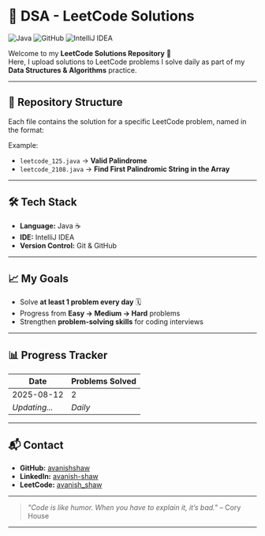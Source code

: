 # 🚀 DSA - LeetCode Solutions

![Java](https://img.shields.io/badge/Java-ED8B00?style=for-the-badge&logo=openjdk&logoColor=white)
![GitHub](https://img.shields.io/badge/GitHub-100000?style=for-the-badge&logo=github&logoColor=white)
![IntelliJ IDEA](https://img.shields.io/badge/IntelliJ_IDEA-000000?style=for-the-badge&logo=intellij-idea&logoColor=white)

Welcome to my **LeetCode Solutions Repository** 🎯  
Here, I upload solutions to LeetCode problems I solve daily as part of my **Data Structures & Algorithms** practice.

---

## 📂 Repository Structure
Each file contains the solution for a specific LeetCode problem, named in the format:



Example:
- `leetcode_125.java` → **Valid Palindrome**
- `leetcode_2108.java` → **Find First Palindromic String in the Array**

---

## 🛠 Tech Stack
- **Language:** Java ☕  
- **IDE:** IntelliJ IDEA  
- **Version Control:** Git & GitHub  

---

## 📈 My Goals
- Solve **at least 1 problem every day** 🗓  
- Progress from **Easy → Medium → Hard** problems  
- Strengthen **problem-solving skills** for coding interviews  

---

## 📊 Progress Tracker
| Date       | Problems Solved |
|------------|-----------------|
| 2025-08-12 | 2               |
| *Updating...* | *Daily*     |

---

## 📬 Contact
- **GitHub:** [avanishshaw](https://github.com/avanishshaw)
- **LinkedIn:** [avanish-shaw](https://www.linkedin.com/in/avanish-shaw)
- **LeetCode:** [avanish_shaw](https://leetcode.com/u/avanish_shaw)

---

> _"Code is like humor. When you have to explain it, it’s bad."_ – Cory House

---
